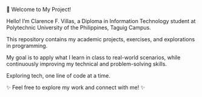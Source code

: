 👋 Welcome to My Project!

Hello! I’m Clarence F. Villas, a Diploma in Information Technology student at Polytechnic University of the Philippines, Taguig Campus. 

This repository contains my academic projects, exercises, and explorations in programming. 

My goal is to apply what I learn in class to real-world scenarios, while continuously improving my technical and problem-solving skills.

Exploring tech, one line of code at a time.

✨ Feel free to explore my work and connect with me! ✨ 
